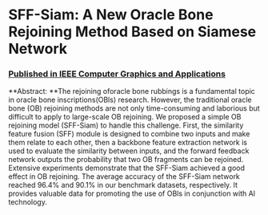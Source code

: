 # SFF-Siam: A New Oracle Bone Rejoining Method Based on Siamese Network

### [Published in IEEE Computer Graphics and Applications](https://ieeexplore.ieee.org/document/10153461)

**Abstract: **The rejoining oforacle bone rubbings is a fundamental topic in oracle bone inscriptions(OBls) research. However, the traditional oracle bone (OB) rejoining methods are not only time-consuming and laborious but difficult to apply to large-scale OB rejoining. We proposed a simple OB rejoining model (SFF-Siam) to handle this challenge. First, the similarity feature fusion (SFF) module is designed to combine two inputs and make them relate to each other, then a backbone feature extraction network is used to evaluate the similarity between inputs, and the forward feedback network outputs the probability that two OB fragments can be rejoined. Extensive experiments demonstrate that the SFF-Siam achieved a good effect in OB rejoining. The average accuracy of the SFF-Siam network reached 96.4% and 90.1% in our benchmark datasets, respectively. lt provides valuable data for promoting the use of OBls in conjunction with Al technology.